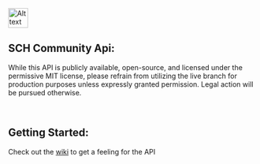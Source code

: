 <img src="https://i.imgur.com/9qYPFSA.png" alt="Alt text" width="40">

## SCH Community Api:
While this API is publicly available, open-source, and licensed under the permissive MIT license, please refrain from utilizing the live branch for production purposes unless expressly granted permission.
Legal action will be pursued otherwise.

<br>

## Getting Started: 
Check out the [wiki](https://github.com/ShadowMonster99/Millennium-Api/wiki) to get a feeling for the API
